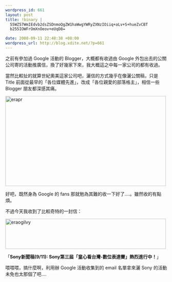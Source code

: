 ```yaml
--- 
wordpress_id: 661
layout: post
title: !binary |
  55WZ57WmIEdvb2dsZSDnmoQgZW1haWwgYWRyZXNzIOiiq+aLv+S+hueZvCBT
  b255IOWFrOmXnOeov+eUqD8=

date: 2008-09-11 22:48:38 +08:00
wordpress_url: http://blog.xdite.net/?p=661
---
```

之前有參加過 Google 活動的 Blogger，大概都有收過由 Google 外包出去的公關公司寄的活動推廣信，換了好幾家下來，我大概這之中每一家公司的都有收過。

當然比較扯的就算世紀奧美這家公司吧，灑信的方式幾乎在像灑公關稿，只是 Title 前面從最早的「各位媒體先進」，改成「各位親愛的部落格主」，相信一些 Blogger 朋友都深感其痛。

<a href="http://www.flickr.com/photos/xdite/2848637278/" title="Flickr 上 xdite 的 erapr"><img src="http://farm4.static.flickr.com/3118/2848637278_6f7ae29e45.jpg" width="500" height="281" alt="erapr" /></a>

好吧，既然身為 Google 的 fans 那就勉為其難的收一下好了....。雖然收的有點煩。

不過今天我收到了比較奇特的一封信：

<a href="http://www.flickr.com/photos/xdite/2847792963/" title="Flickr 上 xdite 的 eraogilvy"><img src="http://farm4.static.flickr.com/3001/2847792963_e51aec4be5.jpg" width="500" height="94" alt="eraogilvy" /></a>

「<strong>Sony新聞稿(9/11): Sony第三屆「童心看台灣-數位表達賽」熱烈進行中！</strong>」

喂喂喂，搞什麼啊，利用辦 Google 活動收集到的 email 名單拿來灑 Sony 的活動未免也太那個了吧....




